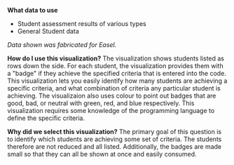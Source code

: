 **What data to use**

- Student assessment results of various types
- General Student data

*Data shown was fabricated for Easel.* 

**How do I use this visualization?** 
The visualization shows students listed as rows down the side. For each student, the visualization provides them with a "badge" if they achieve the specified criteria that is entered into the code. 
This visualization lets you easily identify how many students are achieving a specific criteria, and what combination of criteria any particular student is achieving. The visualizaion also uses colour to point out badges that are good, bad, or neutral with green, red, and blue respectively. 
This visualization requires some knowledge of the programming language to define the specific criteria.

**Why did we select this visualization?**
The primary goal of this question is to identify which students are achieving some set of criteria. The students therefore are not reduced and all listed. Additionally, the badges are made small so that they can all be shown at once and easily consumed. 